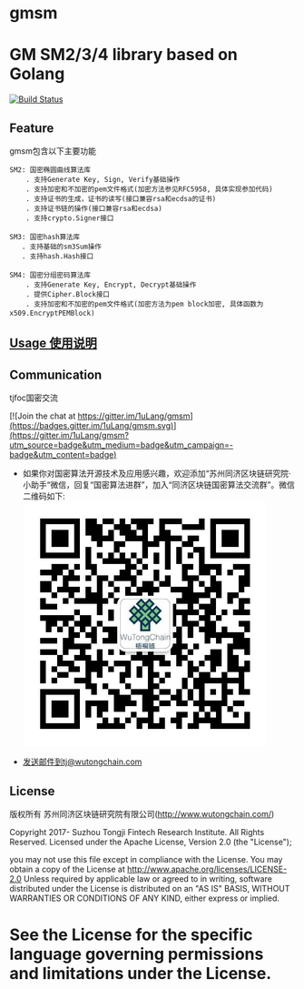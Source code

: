 
# gmsm
GM SM2/3/4 library based on Golang
=======

[![Build Status](https://travis-ci.com/1uLang/gmsm.svg?branch=master)](https://travis-ci.com/github/1uLang/gmsm)


## Feature
 gmsm包含以下主要功能

    SM2: 国密椭圆曲线算法库
        . 支持Generate Key, Sign, Verify基础操作
        . 支持加密和不加密的pem文件格式(加密方法参见RFC5958, 具体实现参加代码)
        . 支持证书的生成，证书的读写(接口兼容rsa和ecdsa的证书)
        . 支持证书链的操作(接口兼容rsa和ecdsa)
        . 支持crypto.Signer接口

    SM3: 国密hash算法库
       . 支持基础的sm3Sum操作
       . 支持hash.Hash接口

    SM4: 国密分组密码算法库
        . 支持Generate Key, Encrypt, Decrypt基础操作
        . 提供Cipher.Block接口
        . 支持加密和不加密的pem文件格式(加密方法为pem block加密, 具体函数为x509.EncryptPEMBlock)

## [Usage 使用说明](./API使用说明.md)

## Communication
tjfoc国密交流 
   
[![Join the chat at https://gitter.im/1uLang/gmsm](https://badges.gitter.im/1uLang/gmsm.svg)](https://gitter.im/1uLang/gmsm?utm_source=badge&utm_medium=badge&utm_campaign=-badge&utm_content=badge)


- 如果你对国密算法开源技术及应用感兴趣，欢迎添加“苏州同济区块链研究院·小助手“微信，回复“国密算法进群”，加入“同济区块链国密算法交流群”。微信二维码如下:  
     ![微信二维码](https://github.com/tjfoc/wutongchian-public/blob/master/wutongchain.png)

- 发送邮件到tj@wutongchain.com
 
 
 ## License
 版权所有 苏州同济区块链研究院有限公司(http://www.wutongchain.com/)
 
 Copyright 2017- Suzhou Tongji Fintech Research Institute. All Rights Reserved.
 Licensed under the Apache License, Version 2.0 (the "License");
 
 you may not use this file except in compliance with the License.
 You may obtain a copy of the License at
      http://www.apache.org/licenses/LICENSE-2.0
 Unless required by applicable law or agreed to in writing, software distributed under the License is distributed on an "AS IS" BASIS, WITHOUT WARRANTIES OR CONDITIONS OF ANY KIND, either express or implied.
 
 See the License for the specific language governing permissions and limitations under the License.
=======




